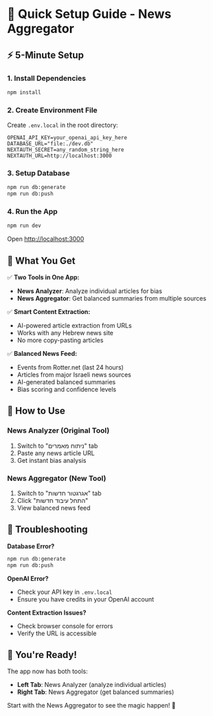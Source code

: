 # 🚀 Quick Setup Guide - News Aggregator

## ⚡ 5-Minute Setup

### 1. Install Dependencies
```bash
npm install
```

### 2. Create Environment File
Create `.env.local` in the root directory:
```env
OPENAI_API_KEY=your_openai_api_key_here
DATABASE_URL="file:./dev.db"
NEXTAUTH_SECRET=any_random_string_here
NEXTAUTH_URL=http://localhost:3000
```

### 3. Setup Database
```bash
npm run db:generate
npm run db:push
```

### 4. Run the App
```bash
npm run dev
```

Open [http://localhost:3000](http://localhost:3000)

## 🎯 What You Get

✅ **Two Tools in One App:**
- **News Analyzer**: Analyze individual articles for bias
- **News Aggregator**: Get balanced summaries from multiple sources

✅ **Smart Content Extraction:**
- AI-powered article extraction from URLs
- Works with any Hebrew news site
- No more copy-pasting articles

✅ **Balanced News Feed:**
- Events from Rotter.net (last 24 hours)
- Articles from major Israeli news sources
- AI-generated balanced summaries
- Bias scoring and confidence levels

## 🔄 How to Use

### News Analyzer (Original Tool)
1. Switch to "ניתוח מאמרים" tab
2. Paste any news article URL
3. Get instant bias analysis

### News Aggregator (New Tool)
1. Switch to "אגרגטור חדשות" tab
2. Click "התחל עיבוד חדשות"
3. View balanced news feed

## 🚨 Troubleshooting

**Database Error?**
```bash
npm run db:generate
npm run db:push
```

**OpenAI Error?**
- Check your API key in `.env.local`
- Ensure you have credits in your OpenAI account

**Content Extraction Issues?**
- Check browser console for errors
- Verify the URL is accessible

## 🎉 You're Ready!

The app now has both tools:
- **Left Tab**: News Analyzer (analyze individual articles)
- **Right Tab**: News Aggregator (get balanced summaries)

Start with the News Aggregator to see the magic happen! 🚀
